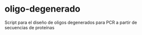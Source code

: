 # oligo-degenerado
Script para el diseño de oligos degenerados para PCR a partir de secuencias de proteínas
